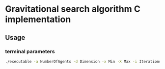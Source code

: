 # Gravitational search algorithm C implementation

## Usage

### terminal parameters

```cmd
./executable -a NumberOfAgents -d Dimension -x Min -X Max -i Iterations -A [Alpha] -G [Gravity] -e [Epsilon] -f Function
```